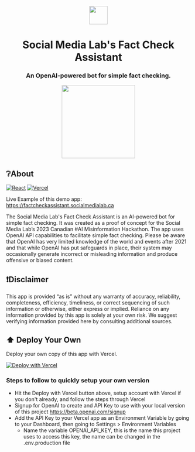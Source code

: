 <div align="center">
  <a href="#"><img src="https://socialmedialab.ca/wp-content/uploads/2022/05/TMU_TRSM_SocialMediaLab_transparent_WHITE-1.png.webp" height="50px" /></a>
  <h1>Social Media Lab's Fact Check Assistant<h3>An OpenAI-powered bot for simple fact checking.</h3></h1>
  <a href="https://factcheckassistant.socialmedialab.ca/" target="_blank">
    <img src="https://factcheckassistant.socialmedialab.ca/assets/img/avataaars.svg" height="200px" />
  </a>
</div>

## ❔About
[![React](https://img.shields.io/badge/made%20with%20react-%2320232a.svg?style=for-the-badge&logo=react&logoColor=%2361DAFB)](#)
[![Vercel](https://img.shields.io/badge/deployed%20with%20vercel-%23000000.svg?style=for-the-badge&logo=vercel&logoColor=white)](#)

Live Example of this demo app: https://factcheckassistant.socialmedialab.ca

The Social Media Lab's Fact Check Assistant is an AI-powered bot for simple fact checking. It was created as a proof of concept for the Social Media Lab’s 2023 Canadian #AI Misinformation Hackathon. The app uses OpenAI API capabilities to facilitate simple fact checking. Please be aware that OpenAI has very limited knowledge of the world and events after 2021 and that while OpenAI has put safeguards in place, their system may occasionally generate incorrect or misleading information and produce offensive or biased content.

## ❗Disclaimer
This app is provided “as is” without any warranty of accuracy, reliability, completeness, efficiency, timeliness, or correct sequencing of such information or otherwise, either express or implied. Reliance on any information provided by this app is solely at your own risk. We suggest verifying information provided here by consulting additional sources.

## ⬆️ Deploy Your Own
Deploy your own copy of this app with Vercel.

[![Deploy with Vercel](https://vercel.com/button)](https://vercel.com/new/clone?repository-url=https://github.com/smlabto/factcheckassistant&template=create-react-app)

### Steps to follow to quickly setup your own version
- Hit the Deploy with Vercel button above, setup account with Vercel if you don't already, and follow the steps through Vercel
- Signup for OpenAI to create and API Key to use with your local version of this project https://beta.openai.com/signup
- Add the API Key to your Vercel app as an Environment Variable by going to your Dashboard, then going to Settings > Environment Variables
  - Name the variable OPENAI_API_KEY, this is the name this project uses to access this key, the name can be changed in the .env.production file
